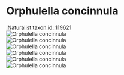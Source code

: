 
Orphulella concinnula
=====================
  
[iNaturalist taxon id: 119621](https://www.inaturalist.org/taxa/119621)  
![Orphulella concinnula](https://inaturalist-open-data.s3.amazonaws.com/photos/58942247/medium.jpg)  
![Orphulella concinnula](https://inaturalist-open-data.s3.amazonaws.com/photos/58942259/medium.jpg)  
![Orphulella concinnula](https://inaturalist-open-data.s3.amazonaws.com/photos/58942269/medium.jpg)  
![Orphulella concinnula](https://inaturalist-open-data.s3.amazonaws.com/photos/58942247/medium.jpg)  
![Orphulella concinnula](https://inaturalist-open-data.s3.amazonaws.com/photos/58942259/medium.jpg)  
![Orphulella concinnula](https://inaturalist-open-data.s3.amazonaws.com/photos/58942269/medium.jpg)